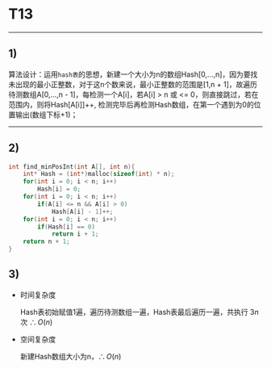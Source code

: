 # T13
***
## 1)
算法设计：运用`hash表`的思想，新建一个大小为n的数组Hash[0,${\ldots}$,n]，因为要找未出现的最小正整数，对于这n个数来说，最小正整数的范围是[1,n + 1]，故遍历待测数组A[0,${\ldots}$,n - 1]，每检测一个A[i]，若A[i] > n 或 <= 0，则直接跳过，若在范围内，则将Hash[A[i]]++, 检测完毕后再检测Hash数组，在第一个遇到为0的位置输出(数组下标+1)；
***
## 2)
```c++
int find_minPosInt(int A[], int n){
    int* Hash = (int*)malloc(sizeof(int) * n);
    for(int i = 0; i < n; i++)
        Hash[i] = 0;
    for(int i = 0; i < n; i++)
        if(A[i] <= n && A[i] > 0)
            Hash[A[i] - 1]++;
    for(int i = 0; i < n; i++)
        if(Hash[i] == 0)
            return i + 1;
    return n + 1;
}
```
## 3)
* 时间复杂度  
  
  Hash表初始赋值1遍，遍历待测数组一遍，Hash表最后遍历一遍，共执行 $3n$ 次 
  ${\therefore}{O(n)}$  
* 空间复杂度  
  
  新建Hash数组大小为n，${\therefore}{O(n)}$